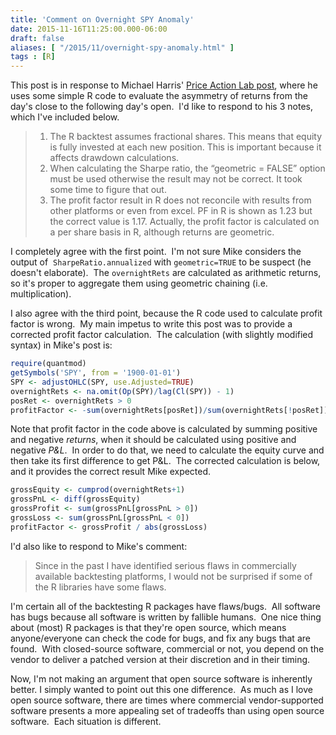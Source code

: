 ```yaml
---
title: 'Comment on Overnight SPY Anomaly'
date: 2015-11-16T11:25:00.000-06:00
draft: false
aliases: [ "/2015/11/overnight-spy-anomaly.html" ]
tags : [R]
---
```


This post is in response to Michael Harris' [Price Action Lab post](http://www.priceactionlab.com/Blog/2015/11/overnight-trading-anomaly-backtesting-r/), where he uses some simple R code to evaluate the asymmetry of returns from the day's close to the following day's open.  I'd like to respond to his 3 notes, which I've included below.  

> 1.  The R backtest assumes fractional shares. This means that equity is fully invested at each new position. This is important because it affects drawdown calculations.
> 2.  When calculating the Sharpe ratio, the “geometric = FALSE” option must be used otherwise the result may not be correct. It took some time to figure that out.
> 3.  The profit factor result in R does not reconcile with results from other platforms or even from excel. PF in R is shown as 1.23 but the correct value is 1.17. Actually, the profit factor is calculated on a per share basis in R, although returns are geometric.

I completely agree with the first point.  I'm not sure Mike considers the output of  `SharpeRatio.annualized` with `geometric=TRUE` to be suspect (he doesn't elaborate).  The `overnightRets` are calculated as arithmetic returns, so it's proper to aggregate them using geometric chaining (i.e. multiplication).  
  
I also agree with the third point, because the R code used to calculate profit factor is wrong.  My main impetus to write this post was to provide a corrected profit factor calculation.  The calculation (with slightly modified syntax) in Mike's post is:  
  
```r
require(quantmod)
getSymbols('SPY', from = '1900-01-01')
SPY <- adjustOHLC(SPY, use.Adjusted=TRUE)
overnightRets <- na.omit(Op(SPY)/lag(Cl(SPY)) - 1)
posRet <- overnightRets > 0
profitFactor <- -sum(overnightRets[posRet])/sum(overnightRets[!posRet])
```

Note that profit factor in the code above is calculated by summing positive and negative _returns_, when it should be calculated using positive and negative _P&L_.  In order to do that, we need to calculate the equity curve and then take its first difference to get P&L.  The corrected calculation is below, and it provides the correct result Mike expected.

```r
grossEquity <- cumprod(overnightRets+1)
grossPnL <- diff(grossEquity)
grossProfit <- sum(grossPnL[grossPnL > 0])
grossLoss <- sum(grossPnL[grossPnL < 0])
profitFactor <- grossProfit / abs(grossLoss)
```

I'd also like to respond to Mike's comment:  

> Since in the past I have identified serious flaws in commercially available backtesting platforms, I would not be surprised if some of the R libraries have some flaws.

I'm certain all of the backtesting R packages have flaws/bugs.  All software has bugs because all software is written by fallible humans.  One nice thing about (most) R packages is that they're open source, which means anyone/everyone can check the code for bugs, and fix any bugs that are found.  With closed-source software, commercial or not, you depend on the vendor to deliver a patched version at their discretion and in their timing.

Now, I'm not making an argument that open source software is inherently better. I simply wanted to point out this one difference.  As much as I love open source software, there are times where commercial vendor-supported software presents a more appealing set of tradeoffs than using open source software.  Each situation is different.
